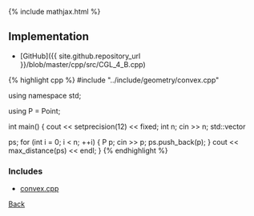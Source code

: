 {% include mathjax.html %}



## Implementation

- [GitHub]({{ site.github.repository_url }}/blob/master/cpp/src/CGL_4_B.cpp)

{% highlight cpp %}
#include "../include/geometry/convex.cpp"

using namespace std;

using P = Point<float11>;

int main() {
  cout << setprecision(12) << fixed;
  int n;
  cin >> n;
  std::vector<P> ps;
  for (int i = 0; i < n; ++i) {
    P p;
    cin >> p;
    ps.push_back(p);
  }
  cout << max_distance(ps) << endl;
}
{% endhighlight %}

### Includes

- [convex.cpp](../include/geometry/convex)

[Back](..)
